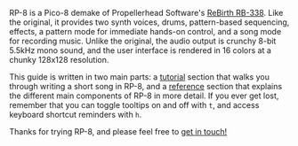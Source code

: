 RP-8 is a Pico-8 demake of Propellerhead Software's [ReBirth RB-338](https://en.wikipedia.org/wiki/ReBirth_RB-338).
Like the original, it provides two synth voices, drums, pattern-based sequencing, effects, a pattern mode for immediate
hands-on control, and a song mode for recording music. Unlike the original, the audio output is crunchy 8-bit 5.5kHz
mono sound, and the user interface is rendered in 16 colors at a chunky 128x128 resolution.

This guide is written in two main parts: a [tutorial](tutorial.md) section that walks you through writing a short song
in RP-8, and a [reference](reference.md) section that explains the different main components of RP-8 in more detail. If
you ever get lost, remember that you can toggle tooltips on and off with `t`, and access keyboard shortcut reminders
with `h`.

Thanks for trying RP-8, and please feel free to [get in touch!](contact.md)
